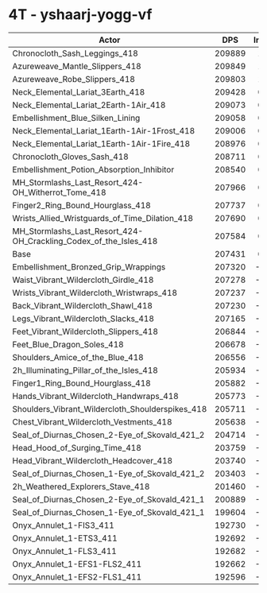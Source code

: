 # 4T - yshaarj-yogg-vf
| Actor | DPS | Increase |
|---|:---:|:---:|
|Chronocloth_Sash_Leggings_418|209889|1.18%|
|Azureweave_Mantle_Slippers_418|209849|1.17%|
|Azureweave_Robe_Slippers_418|209803|1.14%|
|Neck_Elemental_Lariat_3Earth_418|209428|0.96%|
|Neck_Elemental_Lariat_2Earth-1Air_418|209073|0.79%|
|Embellishment_Blue_Silken_Lining|209058|0.78%|
|Neck_Elemental_Lariat_1Earth-1Air-1Frost_418|209006|0.76%|
|Neck_Elemental_Lariat_1Earth-1Air-1Fire_418|208976|0.74%|
|Chronocloth_Gloves_Sash_418|208711|0.62%|
|Embellishment_Potion_Absorption_Inhibitor|208540|0.53%|
|MH_Stormlashs_Last_Resort_424-OH_Witherrot_Tome_418|207966|0.26%|
|Finger2_Ring_Bound_Hourglass_418|207737|0.15%|
|Wrists_Allied_Wristguards_of_Time_Dilation_418|207690|0.12%|
|MH_Stormlashs_Last_Resort_424-OH_Crackling_Codex_of_the_Isles_418|207584|0.07%|
|Base|207431|0.00%|
|Embellishment_Bronzed_Grip_Wrappings|207320|-0.05%|
|Waist_Vibrant_Wildercloth_Girdle_418|207278|-0.07%|
|Wrists_Vibrant_Wildercloth_Wristwraps_418|207237|-0.09%|
|Back_Vibrant_Wildercloth_Shawl_418|207230|-0.10%|
|Legs_Vibrant_Wildercloth_Slacks_418|207165|-0.13%|
|Feet_Vibrant_Wildercloth_Slippers_418|206844|-0.28%|
|Feet_Blue_Dragon_Soles_418|206678|-0.36%|
|Shoulders_Amice_of_the_Blue_418|206556|-0.42%|
|2h_Illuminating_Pillar_of_the_Isles_418|205934|-0.72%|
|Finger1_Ring_Bound_Hourglass_418|205882|-0.75%|
|Hands_Vibrant_Wildercloth_Handwraps_418|205773|-0.80%|
|Shoulders_Vibrant_Wildercloth_Shoulderspikes_418|205711|-0.83%|
|Chest_Vibrant_Wildercloth_Vestments_418|205638|-0.86%|
|Seal_of_Diurnas_Chosen_2-Eye_of_Skovald_421_2|204714|-1.31%|
|Head_Hood_of_Surging_Time_418|203759|-1.77%|
|Head_Vibrant_Wildercloth_Headcover_418|203740|-1.78%|
|Seal_of_Diurnas_Chosen_1-Eye_of_Skovald_421_2|203403|-1.94%|
|2h_Weathered_Explorers_Stave_418|201460|-2.88%|
|Seal_of_Diurnas_Chosen_2-Eye_of_Skovald_421_1|200889|-3.15%|
|Seal_of_Diurnas_Chosen_1-Eye_of_Skovald_421_1|199604|-3.77%|
|Onyx_Annulet_1-FIS3_411|192730|-7.09%|
|Onyx_Annulet_1-ETS3_411|192692|-7.11%|
|Onyx_Annulet_1-FLS3_411|192682|-7.11%|
|Onyx_Annulet_1-EFS1-FLS2_411|192662|-7.12%|
|Onyx_Annulet_1-EFS2-FLS1_411|192596|-7.15%|
